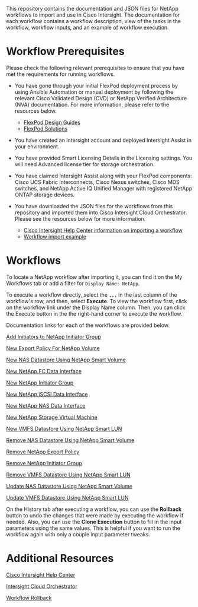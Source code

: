 
This repository contains the documentation and JSON files for NetApp workflows to import and use in Cisco Intersight. The documentation for each workflow contains a workflow description, view of the tasks in the workflow, workflow inputs, and an example of workflow execution.

# Workflow Prerequisites

Please check the following relevant prerequisites to ensure that you have met the requirements for running workflows.

- You have gone through your initial FlexPod deployment process by using Ansible Automation or manual deployment by following the relevant Cisco Validated Design (CVD) or NetApp Verified Architecture (NVA) documentation. For more information, please refer to the resources below.
   - [FlexPod Design Guides](https://www.cisco.com/c/en/us/solutions/design-zone/data-center-design-guides/flexpod-design-guides.html)
   - [FlexPod Solutions](https://docs.netapp.com/us-en/flexpod/index.html)

- You have created an Intersight account and deployed Intersight Assist in your environment.

- You have provided Smart Licensing Details in the Licensing settings. You will need Advanced license tier for storage orchestration.

- You have claimed Intersight Assist along with your FlexPod components: Cisco UCS Fabric Interconnects, Cisco Nexus switches, Cisco MDS switches, and NetApp Active IQ Unified Manager with registered NetApp ONTAP storage devices.

- You have downloaded the JSON files for the workflows from this repository and imported them into Cisco Intersight Cloud Orchestrator. Please see the resources below for more information.
   - [Cisco Intersight Help Center information on importing a workflow](https://intersight.com/help/saas/resources/Workflow_Designer#importing_a_workflow)
   - [Workflow import example](WorkflowImport.md)


# Workflows

To locate a NetApp workflow after importing it, you can find it on the My Workflows tab or add a filter for ```Display Name: NetApp```.

To execute a workflow directly, select the **```...```** in the last column of the workflow's row, and then, select **Execute**.
To view the workflow first, click on the workflow link under the Display Name column. Then, you can click the Execute button in the the right-hand corner to execute the workflow.

Documentation links for each of the workflows are provided below.

[Add Initiators to NetApp Initiator Group](Add%20Initiators%20to%20NetApp%20Initiator%20Group/AddInitiatorsToNetAppInitiatorGroup.md)

[New Export Policy For NetApp Volume](New%20Export%20Policy%20For%20NetApp%20Volume/NewExportPolicyForNetAppVolume.md)

[New NAS Datastore Using NetApp Smart Volume](New%20NAS%20Datastore%20Using%20NetApp%20Smart%20Volume/NewNASDatastoreUsingNetAppSmartVolume.md)

[New NetApp FC Data Interface](New%20NetApp%20FC%20Data%20Interface/NewNetAppFCDataInterface.md)

[New NetApp Initiator Group](New%20NetApp%20Initiator%20Group/NewNetAppInitiatorGroup.md)

[New NetApp iSCSI Data Interface](New%20NetApp%20iSCSI%20Data%20Interface/NewNetAppiSCSIDataInterface.md)

[New NetApp NAS Data Interface](New%20NetApp%20NAS%20Data%20Interface/NewNetAppNASDataInterface.md)

[New NetApp Storage Virtual Machine](New%20NetApp%20Storage%20Virtual%20Machine/NewNetAppStorageVirtualMachine.md)

[New VMFS Datastore Using NetApp Smart LUN](New%20VMFS%20Datastore%20Using%20NetApp%20Smart%20LUN/NewVMFSDatastoreUsingNetAppSmartLUN.md)

[Remove NAS Datastore Using NetApp Smart Volume](Remove%20NAS%20Datastore%20Using%20NetApp%20Smart%20Volume/RemoveNASDatastoreUsingNetAppSmartVolume.md)

[Remove NetApp Export Policy](Remove%20NetApp%20Export%20Policy/RemoveNetAppExportPolicy.md)

[Remove NetApp Initiator Group](Remove%20NetApp%20Initiator%20Group/RemoveNetAppInitiatorGroup.md)

[Remove VMFS Datastore Using NetApp Smart LUN](Remove%20VMFS%20Datastore%20Using%20NetApp%20Smart%20LUN/RemoveVMFSDatastoreUsingNetAppSmartLUN.md)

[Update NAS Datastore Using NetApp Smart Volume](Update%20NAS%20Datastore%20Using%20NetApp%20Smart%20Volume/UpdateNASDatastoreUsingNetAppSmartVolume.md)

[Update VMFS Datastore Using NetApp Smart LUN](Update%20VMFS%20Datastore%20Using%20NetApp%20Smart%20LUN/UpdateVMFSDatastoreUsingNetAppSmartLUN.md)


On the History tab after executing a workflow, you can use the **Rollback** button to undo the changes that were made by executing the workflow if needed. Also, you can use the **Clone Execution** button to fill in the input parameters using the same values. This is helpful if you want to run the workflow again with only a couple input parameter tweaks.


# Additional Resources
[Cisco Intersight Help Center](https://intersight.com/help/saas)

[Intersight Cloud Orchestrator](https://intersight.com/help/saas/orchestration/configure)

[Workflow Rollback](https://intersight.com/help/saas/orchestration/workflow_rollbacK)